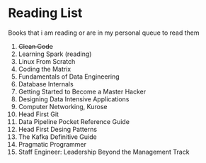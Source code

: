 # Reading List
Books that i am reading or are in my personal queue to read them

1. ~~Clean Code~~
2. Learning Spark (reading)
3. Linux From Scratch
4. Coding the Matrix
5. Fundamentals of Data Engineering
6. Database Internals
7. Getting Started to Become a Master Hacker
8. Designing Data Intensive Applications
9. Computer Networking, Kurose
10. Head First Git
11. Data Pipeline Pocket Reference Guide
12. Head First Desing Patterns
13. The Kafka Definitive Guide
14. Pragmatic Programmer
15. Staff Engineer: Leadership Beyond the Management Track
